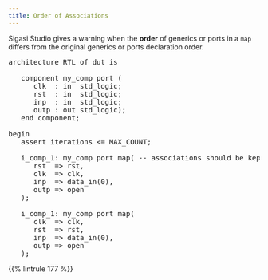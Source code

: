 ```yaml
---
title: Order of Associations
---
```


Sigasi Studio gives a warning when the **order** of generics or ports in a `map` differs from the original generics or ports declaration order.

<pre>architecture RTL of dut is

   component my_comp port (
      clk  : in  std_logic;
      rst  : in  std_logic;
      inp  : in  std_logic;
      outp : out std_logic);
   end component;

begin
   assert iterations <= MAX_COUNT;

   i_comp_1: my_comp port map( -- associations should be kept in the same order as the declaration
      <span class="warning">rst  => rst,</span>
      <span class="warning">clk  => clk,</span>
      inp  => data_in(0), 
      outp => open
   );

   i_comp_1: my_comp port map(
      <span class="goodcode">clk  => clk,</span> 
      <span class="goodcode">rst  => rst,</span>
      inp  => data_in(0), 
      outp => open
   );</pre>

{{% lintrule 177 %}}
